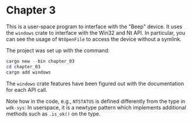 # Chapter 3

This is a user-space program to interface with the "Beep" device. It uses the `windows` crate to
interface with the Win32 and Nt API. In particular, you can see the usage of `NtOpenFile` to access
the device without a symlink.

The project was set up with the command:
```ps1
cargo new --bin chapter_03
cd chapter_03
cargo add windows
```

The `windows` crate features have been figured out with the documentation for each API call.

Note how in the code, e.g., `NTSTATUS` is defined differently from the type in `wdk-sys`: In
userspace, it is a newtype pattern which implements additional methods such as `.is_ok()` on the
type.
